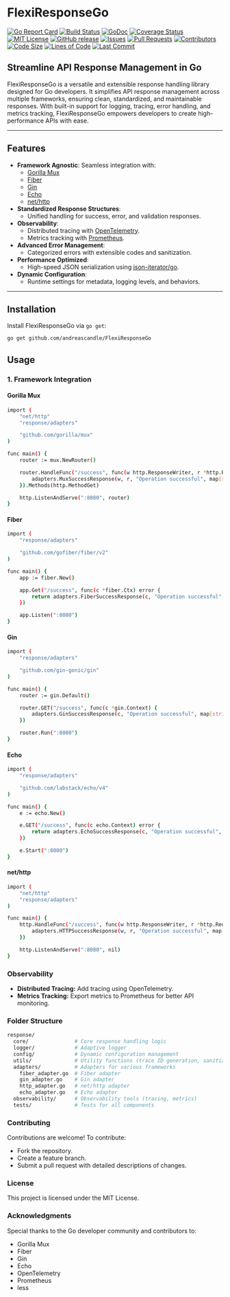 # **FlexiResponseGo**
[![Go Report Card](https://goreportcard.com/badge/github.com/andreascandle/FlexiResponseGo)](https://goreportcard.com/report/github.com/andreascandle/FlexiResponseGo)
[![Build Status](https://github.com/andreascandle/FlexiResponseGo/actions/workflows/go.yml/badge.svg)](https://github.com/andreascandle/FlexiResponseGo/actions)
[![GoDoc](https://pkg.go.dev/badge/github.com/andreascandle/FlexiResponseGo.svg)](https://pkg.go.dev/github.com/andreascandle/FlexiResponseGo)
[![Coverage Status](https://coveralls.io/repos/github/andreascandle/FlexiResponseGo/badge.svg)](https://coveralls.io/github/andreascandle/FlexiResponseGo)
[![MIT License](https://img.shields.io/badge/license-MIT-blue.svg)](https://opensource.org/licenses/MIT)
[![GitHub release](https://img.shields.io/github/v/release/andreascandle/FlexiResponseGo)](https://github.com/andreascandle/FlexiResponseGo/releases)
[![Issues](https://img.shields.io/github/issues/andreascandle/FlexiResponseGo)](https://github.com/andreascandle/FlexiResponseGo/issues)
[![Pull Requests](https://img.shields.io/github/issues-pr/andreascandle/FlexiResponseGo)](https://github.com/andreascandle/FlexiResponseGo/pulls)
[![Contributors](https://img.shields.io/github/contributors/andreascandle/FlexiResponseGo)](https://github.com/andreascandle/FlexiResponseGo/graphs/contributors)
[![Code Size](https://img.shields.io/github/languages/code-size/andreascandle/FlexiResponseGo)](https://github.com/andreascandle/FlexiResponseGo)
[![Lines of Code](https://img.shields.io/tokei/lines/github/andreascandle/FlexiResponseGo)](https://github.com/andreascandle/FlexiResponseGo)
[![Last Commit](https://img.shields.io/github/last-commit/andreascandle/FlexiResponseGo)](https://github.com/andreascandle/FlexiResponseGo/commits)

## **Streamline API Response Management in Go**

FlexiResponseGo is a versatile and extensible response handling library designed for Go developers. It simplifies API response management across multiple frameworks, ensuring clean, standardized, and maintainable responses. With built-in support for logging, tracing, error handling, and metrics tracking, FlexiResponseGo empowers developers to create high-performance APIs with ease.

---

## **Features**
- **Framework Agnostic**: Seamless integration with:
  - [Gorilla Mux](https://github.com/gorilla/mux)
  - [Fiber](https://github.com/gofiber/fiber)
  - [Gin](https://github.com/gin-gonic/gin)
  - [Echo](https://github.com/labstack/echo)
  - [net/http](https://pkg.go.dev/net/http)
- **Standardized Response Structures**:
  - Unified handling for success, error, and validation responses.
- **Observability**:
  - Distributed tracing with [OpenTelemetry](https://opentelemetry.io/).
  - Metrics tracking with [Prometheus](https://prometheus.io/).
- **Advanced Error Management**:
  - Categorized errors with extensible codes and sanitization.
- **Performance Optimized**:
  - High-speed JSON serialization using [json-iterator/go](https://github.com/json-iterator/go).
- **Dynamic Configuration**:
  - Runtime settings for metadata, logging levels, and behaviors.

---

## **Installation**

Install FlexiResponseGo via `go get`:

```bash
go get github.com/andreascandle/FlexiResponseGo
```

## **Usage**
### 1. Framework Integration
#### Gorilla Mux
```bash
import (
    "net/http"
    "response/adapters"

    "github.com/gorilla/mux"
)

func main() {
    router := mux.NewRouter()

    router.HandleFunc("/success", func(w http.ResponseWriter, r *http.Request) {
        adapters.MuxSuccessResponse(w, r, "Operation successful", map[string]string{"example": "mux"})
    }).Methods(http.MethodGet)

    http.ListenAndServe(":8080", router)
}

```
#### Fiber
```bash
import (
    "response/adapters"

    "github.com/gofiber/fiber/v2"
)

func main() {
    app := fiber.New()

    app.Get("/success", func(c *fiber.Ctx) error {
        return adapters.FiberSuccessResponse(c, "Operation successful", map[string]string{"example": "fiber"})
    })

    app.Listen(":8080")
}
```
#### Gin
```bash
import (
    "response/adapters"

    "github.com/gin-gonic/gin"
)

func main() {
    router := gin.Default()

    router.GET("/success", func(c *gin.Context) {
        adapters.GinSuccessResponse(c, "Operation successful", map[string]string{"example": "gin"})
    })

    router.Run(":8080")
}

```
#### Echo
```bash
import (
    "response/adapters"

    "github.com/labstack/echo/v4"
)

func main() {
    e := echo.New()

    e.GET("/success", func(c echo.Context) error {
        return adapters.EchoSuccessResponse(c, "Operation successful", map[string]string{"example": "echo"})
    })

    e.Start(":8080")
}
```
#### net/http
```bash
import (
    "net/http"
    "response/adapters"
)

func main() {
    http.HandleFunc("/success", func(w http.ResponseWriter, r *http.Request) {
        adapters.HTTPSuccessResponse(w, r, "Operation successful", map[string]string{"example": "http"})
    })

    http.ListenAndServe(":8080", nil)
}
```

### Observability
- **Distributed Tracing:** Add tracing using OpenTelemetry.
- **Metrics Tracking:** Export metrics to Prometheus for better API monitoring.

### Folder Structure
```bash
response/
  core/               # Core response handling logic
  logger/             # Adaptive logger
  config/             # Dynamic configuration management
  utils/              # Utility functions (trace ID generation, sanitization)
  adapters/           # Adapters for various frameworks
    fiber_adapter.go  # Fiber adapter
    gin_adapter.go    # Gin adapter
    http_adapter.go   # net/http adapter
    echo_adapter.go   # Echo adapter
  observability/      # Observability tools (tracing, metrics)
  tests/              # Tests for all components
```
### Contributing
Contributions are welcome! To contribute:

- Fork the repository.
- Create a feature branch.
- Submit a pull request with detailed descriptions of changes.
### License
This project is licensed under the MIT License.

### Acknowledgments
Special thanks to the Go developer community and contributors to:
- Gorilla Mux
- Fiber
- Gin
- Echo
- OpenTelemetry
- Prometheus
- less

